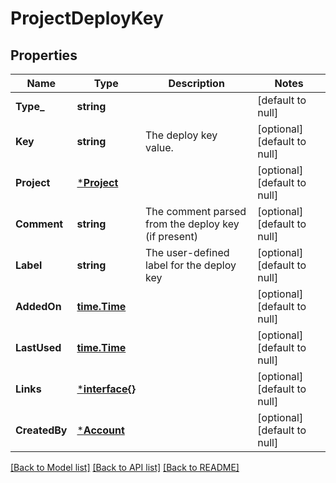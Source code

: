 # ProjectDeployKey

## Properties
Name | Type | Description | Notes
------------ | ------------- | ------------- | -------------
**Type_** | **string** |  | [default to null]
**Key** | **string** | The deploy key value. | [optional] [default to null]
**Project** | [***Project**](project.md) |  | [optional] [default to null]
**Comment** | **string** | The comment parsed from the deploy key (if present) | [optional] [default to null]
**Label** | **string** | The user-defined label for the deploy key | [optional] [default to null]
**AddedOn** | [**time.Time**](time.Time.md) |  | [optional] [default to null]
**LastUsed** | [**time.Time**](time.Time.md) |  | [optional] [default to null]
**Links** | [***interface{}**](interface{}.md) |  | [optional] [default to null]
**CreatedBy** | [***Account**](account.md) |  | [optional] [default to null]

[[Back to Model list]](../README.md#documentation-for-models) [[Back to API list]](../README.md#documentation-for-api-endpoints) [[Back to README]](../README.md)

